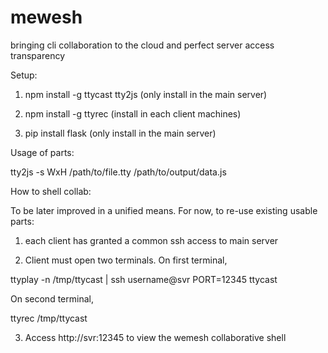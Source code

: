 # mewesh
bringing cli collaboration to the cloud and perfect server access transparency

Setup:

1) npm install -g ttycast tty2js (only install in the main server)

2) npm install -g ttyrec (install in each client machines)

3) pip install flask (only install in the main server)

Usage of parts:

tty2js -s WxH /path/to/file.tty /path/to/output/data.js


How to shell collab:

To be later improved in a unified means. For now, to re-use existing usable parts:

1) each client has granted a common ssh access to main server

2) Client must open two terminals. On first terminal,

ttyplay -n /tmp/ttycast | ssh username@svr PORT=12345 ttycast

On second terminal,

ttyrec /tmp/ttycast

3) Access http://svr:12345 to view the wemesh collaborative shell

